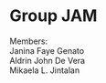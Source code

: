 <h1 class="display-4">Group JAM<br /></h1>
Members: <br>
Janina Faye Genato <br/>
Aldrin John De Vera <br/>
Mikaela L. Jintalan <br/>
